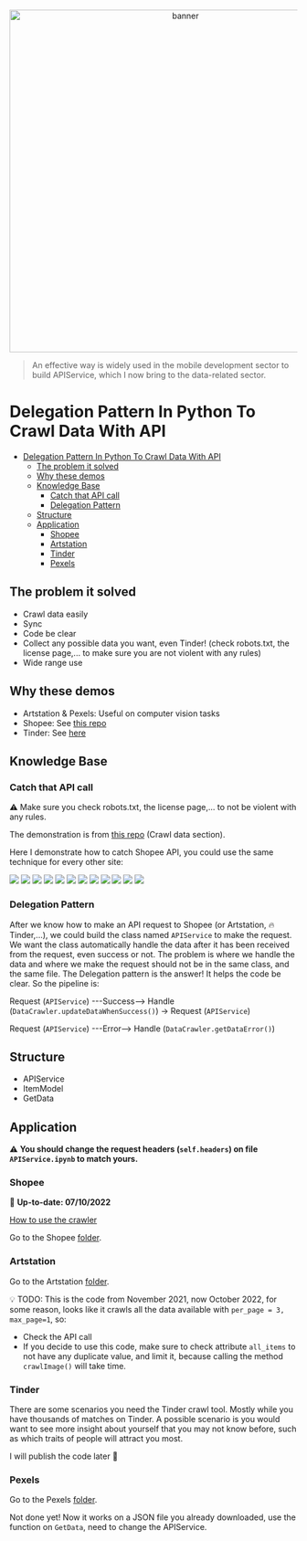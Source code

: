 <p align="center">
  <br />
    <a title="banner" href="#"><img width="600px" src="img/banner.png" alt="banner" /></a>
  <br/>
</p>

> An effective way is widely used in the mobile development sector to build APIService, which I now bring to the data-related sector.

# Delegation Pattern In Python To Crawl Data With API

- [Delegation Pattern In Python To Crawl Data With API](#delegation-pattern-in-python-to-crawl-data-with-api)
  - [The problem it solved](#the-problem-it-solved)
  - [Why these demos](#why-these-demos)
  - [Knowledge Base](#knowledge-base)
    - [Catch that API call](#catch-that-api-call)
    - [Delegation Pattern](#delegation-pattern)
  - [Structure](#structure)
  - [Application](#application)
    - [Shopee](#shopee)
    - [Artstation](#artstation)
    - [Tinder](#tinder)
    - [Pexels](#pexels)

## The problem it solved

- Crawl data easily
- Sync
- Code be clear
- Collect any possible data you want, even Tinder! (check robots.txt, the license page,... to make sure you are not violent with any rules)
- Wide range use

## Why these demos

- Artstation & Pexels: Useful on computer vision tasks
- Shopee: See [this repo](https://github.com/comphilano/ds_final/)
- Tinder: See [here](#tinder)

## Knowledge Base

### Catch that API call

:warning: Make sure you check robots.txt, the license page,... to not be violent with any rules.

The demonstration is from [this repo](https://github.com/comphilano/ds_final/blob/main/Slide.pdf) (Crawl data section).

Here I demonstrate how to catch Shopee API, you could use the same technique for every other site:

![](img/catch-that-API-call/Slide_ds_final%209.png)
![](img/catch-that-API-call/Slide_ds_final%2010.png) 
![](img/catch-that-API-call/Slide_ds_final%2011.png) 
![](img/catch-that-API-call/Slide_ds_final%2012.png) 
![](img/catch-that-API-call/Slide_ds_final%2013.png) 
![](img/catch-that-API-call/Slide_ds_final%2014.png) 
![](img/catch-that-API-call/Slide_ds_final%2015.png) 
![](img/catch-that-API-call/Slide_ds_final%2016.png) 
![](img/catch-that-API-call/Slide_ds_final%2017.png) 
![](img/catch-that-API-call/Slide_ds_final%2018.png)
![](img/catch-that-API-call/Slide_ds_final%2019.png) 
![](img/catch-that-API-call/Slide_ds_final%2020.png)

### Delegation Pattern

After we know how to make an API request to Shopee (or Artstation, 🔥Tinder,...), we could build the class named `APIService` to make the request. We want the class automatically handle the data after it has been received from the request, even success or not. The problem is where we handle the data and where we make the request should not be in the same class, and the same file. The Delegation pattern is the answer! It helps the code be clear. So the pipeline is:

Request (`APIService`) ---Success--> Handle (`DataCrawler.updateDataWhenSuccess()`) -> Request (`APIService`)

Request (`APIService`) ---Error--> Handle (`DataCrawler.getDataError()`)

## Structure

- APIService
- ItemModel
- GetData

## Application

:warning: **You should change the request headers (`self.headers`) on file `APIService.ipynb` to match yours.**

### Shopee

 :loudspeaker: **Up-to-date: 07/10/2022**

 [How to use the crawler](https://github.com/comphilano/ds_final#crawler)

Go to the Shopee [folder](application/shopee).

### Artstation

Go to the Artstation [folder](application/artstation).

:bulb: TODO: This is the code from November 2021, now October 2022, for some reason, looks like it crawls all the data available with `per_page = 3, max_page=1`, so:

- Check the API call
- If you decide to use this code, make sure to check attribute `all_items` to not have any duplicate value, and limit it, because calling the method `crawlImage()` will take time.

### Tinder

There are some scenarios you need the Tinder crawl tool. Mostly while you have thousands of matches on Tinder. A possible scenario is you would want to see more insight about yourself that you may not know before, such as which traits of people will attract you most.

I will publish the code later 🤔

### Pexels

Go to the Pexels [folder](application/Pexels).

Not done yet! Now it works on a JSON file you already downloaded, use the function on `GetData`, need to change the APIService.
